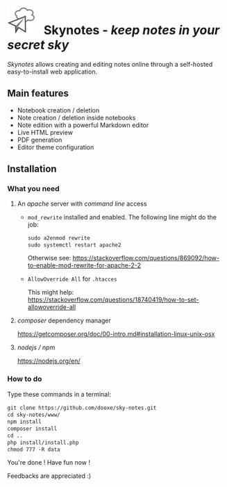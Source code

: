 # ![](www/logo/logo-large.png) &nbsp; Skynotes - *keep notes in your secret sky*

*Skynotes* allows creating and editing notes online
through a self-hosted easy-to-install web application.

## Main features
* Notebook creation / deletion
* Note creation / deletion inside notebooks
* Note edition with a powerful Markdown editor
* Live HTML preview
* PDF generation
* Editor theme configuration

## Installation

### What you need

1. An *apache* server with *command line* access
    * `mod_rewrite` installed and enabled. 
    The following line might do the job: 
      ```
      sudo a2enmod rewrite
      sudo systemctl restart apache2
      ```
      Otherwise see: https://stackoverflow.com/questions/869092/how-to-enable-mod-rewrite-for-apache-2-2
    
    * `AllowOverride All` for `.htacces`
    
        This might help: https://stackoverflow.com/questions/18740419/how-to-set-allowoverride-all
    
    
2. *composer* dependency manager

    https://getcomposer.org/doc/00-intro.md#installation-linux-unix-osx
3. *nodejs / npm*

    https://nodejs.org/en/


### How to do

Type these commands in a terminal:
```
git clone https://github.com/dooxe/sky-notes.git
cd sky-notes/www/
npm install
composer install
cd ..
php install/install.php
chmod 777 -R data
```

You're done ! Have fun now !

Feedbacks are appreciated :)
